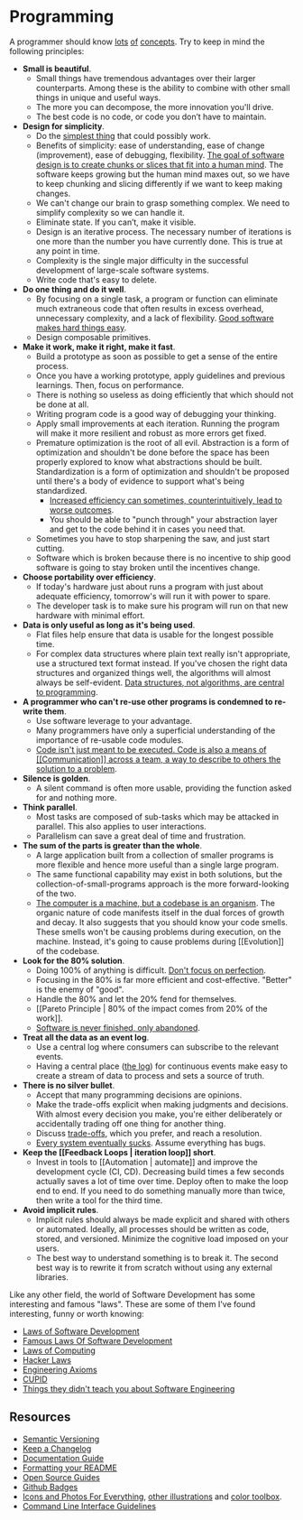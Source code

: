 # Programming

A programmer should know [lots](http://programmer.97things.oreilly.com/wiki/index.php/Contributions_Appearing_in_the_Book) [of](http://www.artima.com/weblogs/viewpost.jsp?thread=331531) [concepts](http://programmer.97things.oreilly.com/wiki/index.php/Other_Edited_Contributions). Try to keep in mind the following principles:

- **Small is beautiful**.
	- Small things have tremendous advantages over their larger counterparts. Among these is the ability to combine with other small things in unique and useful ways.
	- The more you can decompose, the more innovation you'll drive.
	- The best code is no code, or code you don’t have to maintain.
- **Design for simplicity**.
	- Do the [simplest thing](https://landing.google.com/sre/book/chapters/simplicity.html) that could possibly work.
	- Benefits of simplicity: ease of understanding, ease of change (improvement), ease of debugging, flexibility. [The goal of software design is to create chunks or slices that fit into a human mind](https://mobile.twitter.com/KentBeck/status/1354418068869398538). The software keeps growing but the human mind maxes out, so we have to keep chunking and slicing differently if we want to keep making changes.
	- We can't change our brain to grasp something complex. We need to simplify complexity so we can handle it.
	- Eliminate state. If you can’t, make it visible.
	- Design is an iterative process. The necessary number of iterations is one more than the number you have currently done. This is true at any point in time.
	- Complexity is the single major difficulty in the successful development of large-scale software systems.
	- Write code that's easy to delete.
- **Do one thing and do it well**.
	- By focusing on a single task, a program or function can eliminate much extraneous code that often results in excess overhead, unnecessary complexity, and a lack of flexibility. [Good software makes hard things easy](https://medium.com/s/story/notes-to-myself-on-software-engineering-c890f16f4e4d).
	- Design composable primitives.
- **Make it work, make it right, make it fast**.
	- Build a prototype as soon as possible to get a sense of the entire process.
	- Once you have a working prototype, apply guidelines and previous learnings. Then, focus on performance.
	- There is nothing so useless as doing efficiently that which should not be done at all.
	- Writing program code is a good way of debugging your thinking.
	- Apply small improvements at each iteration. Running the program will make it more resilient and robust as more errors get fixed.
	- Premature optimization is the root of all evil. Abstraction is a form of optimization and shouldn't be done before the space has been properly explored to know what abstractions should be built. Standardization is a form of optimization and shouldn't be proposed until there's a body of evidence to support what's being standardized.
		- [Increased efficiency can sometimes, counterintuitively, lead to worse outcomes](https://sohl-dickstein.github.io/2022/11/06/strong-Goodhart.html).
		- You should be able to "punch through" your abstraction layer and get to the code behind it in cases you need that.
	- Sometimes you have to stop sharpening the saw, and just start cutting.
	- Software which is broken because there is no incentive to ship good software is going to stay broken until the incentives change.
- **Choose portability over efficiency**.
	- If today's hardware just about runs a program with just about adequate efficiency, tomorrow's will run it with power to spare.
	- The developer task is to make sure his program will run on that new hardware with minimal effort.
- **Data is only useful as long as it's being used**.
	- Flat files help ensure that data is usable for the longest possible time.
	- For complex data structures where plain text really isn't appropriate, use a structured text format instead. If you've chosen the right data structures and organized things well, the algorithms will almost always be self-evident. [Data structures, not algorithms, are central to programming](https://users.ece.utexas.edu/~adnan/pike.html).
- **A programmer who can't re-use other programs is condemned to re-write them**.
	- Use software leverage to your advantage.
	- Many programmers have only a superficial understanding of the importance of re-usable code modules.
	- [Code isn't just meant to be executed. Code is also a means of [[Communication]] across a team, a way to describe to others the solution to a problem](https://medium.com/s/story/notes-to-myself-on-software-engineering-c890f16f4e4d).
- **Silence is golden**.
	- A silent command is often more usable, providing the function asked for and nothing more.
- **Think parallel**.
	- Most tasks are composed of sub-tasks which may be attacked in parallel. This also applies to user interactions.
	- Parallelism can save a great deal of time and frustration.
- **The sum of the parts is greater than the whole**.
	- A large application built from a collection of smaller programs is more flexible and hence more useful than a single large program.
	- The same functional capability may exist in both solutions, but the collection-of-small-programs approach is the more forward-looking of the two.
	- [The computer is a machine, but a codebase is an organism](https://meltingasphalt.com/a-codebase-is-an-organism/). The organic nature of code manifests itself in the dual forces of growth and decay. It also suggests that you should know your code smells. These smells won't be causing problems during execution, on the machine. Instead, it's going to cause problems during [[Evolution]] of the codebase.
- **Look for the 80% solution**.
	- Doing 100% of anything is difficult. [Don't focus on perfection](https://youtu.be/pYIho556BS8).
	- Focusing in the 80% is far more efficient and cost-effective. "Better" is the enemy of "good".
	- Handle the 80% and let the 20% fend for themselves.
	- [[Pareto Principle | 80% of the impact comes from 20% of the work]].
	- [Software is never finished, only abandoned](https://stackoverflow.blog/2020/02/20/requirements-volatility-is-the-core-problem-of-software-engineering/).
- **Treat all the data as an event log**.
	- Use a central log where consumers can subscribe to the relevant events.
	- Having a central place ([the log](https://engineering.linkedin.com/distributed-systems/log-what-every-software-engineer-should-know-about-real-time-datas-unifying)) for continuous events make easy to create a stream of data to process and sets a source of truth.
- **There is no silver bullet**.
	- Accept that many programming decisions are opinions.
	- Make the trade-offs explicit when making judgments and decisions. With almost every decision you make, you're either deliberately or accidentally trading off one thing for another thing.
	- Discuss [trade-offs](https://twitter.com/kelseyhightower/status/774076482637312001), which you prefer, and reach a resolution.
	- [Every system eventually sucks](https://www.simplethread.com/20-things-ive-learned-in-my-20-years-as-a-software-engineer/). Assume everything has bugs.
- **Keep the [[Feedback Loops | iteration loop]] short**.
	- Invest in tools to [[Automation | automate]] and improve the development cycle (CI, CD). Decreasing build times a few seconds actually saves a lot of time over time. Deploy often to make the loop end to end. If you need to do something manually more than twice, then write a tool for the third time.
- **Avoid implicit rules**.
	- Implicit rules should always be made explicit and shared with others or automated. Ideally, all processes should be written as code, stored, and versioned. Minimize the cognitive load imposed on your users.
	- The best way to understand something is to break it. The second best way is to rewrite it from scratch without using any external libraries.

Like any other field, the world of Software Development has some interesting and famous "laws". These are some of them I've found interesting, funny or worth knowing:

- [Laws of Software Development](http://www.globalnerdy.com/2007/07/18/laws-of-software-development/)
- [Famous Laws Of Software Development](https://www.timsommer.be/famous-laws-of-software-development/)
- [Laws of Computing](https://gist.github.com/sorahn/905f67acf00d6f2aa69e74a39de65941)
- [Hacker Laws](https://github.com/dwmkerr/hacker-laws)
- [Engineering Axioms](https://martinrue.com/my-engineering-axioms/)
- [CUPID](https://dannorth.net/2022/02/10/cupid-for-joyful-coding/)
- [Things they didn't teach you about Software Engineering](https://vadimkravcenko.com/shorts/things-they-didnt-teach-you/)

## Resources

- [Semantic Versioning](https://semver.org/)
- [Keep a Changelog](https://keepachangelog.com/en/1.0.0/)
- [Documentation Guide](https://www.writethedocs.org/guide/#)
- [Formatting your README](https://guides.github.com/features/wikis/#Formatting-a-readme)
- [Open Source Guides](https://opensource.guide/)
- [Github Badges](https://shields.io/)
- [Icons and Photos For Everything](https://thenounproject.com/), [other illustrations](https://github.com/sw-yx/spark-joy#illustrations) and [color toolbox](https://hue.tools/).
- [Command Line Interface Guidelines](https://clig.dev/)
